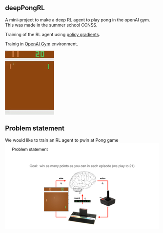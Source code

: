 ## deepPongRL
A mini-project to make a deep RL agent to play pong in the openAI gym. This was made in the summer school CCNSS.

Training of the RL agent using [policy gradients](http://karpathy.github.io/2016/05/31/rl/). 

Trainig in [OpenAI Gym](https://gym.openai.com/) environment.

[![Example trained](https://github.com/Immiora/deepPongRL/blob/master/openaigym.video.0.8268.video000001.mp4_snapshot.jpg?raw=true)](https://github.com/Immiora/deepPongRL/blob/master/openaigym.video.0.8268.video000001.mp4?raw=true)

## Problem statement
We would like to train an RL agent to pwin at Pong game 
![alt text](https://github.com/Immiora/deepPongRL/blob/master/final_report/Slide2.tif "problem_statement")

